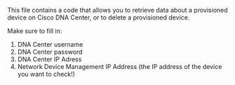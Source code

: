 This file contains a code that allows you to retrieve data about a provisioned device on Cisco DNA Center, or to delete a provisioned device.

Make sure to fill in:
1. DNA Center username
2. DNA Center password
3. DNA Center IP Adress
4. Network Device Management IP Address (the IP address of the device you want to check!)
